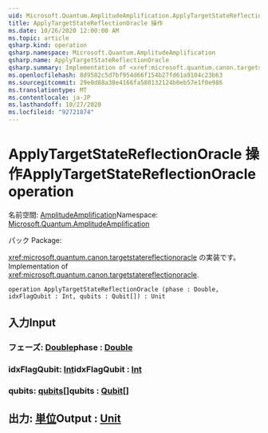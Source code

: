 ```yaml
---
uid: Microsoft.Quantum.AmplitudeAmplification.ApplyTargetStateReflectionOracle
title: ApplyTargetStateReflectionOracle 操作
ms.date: 10/26/2020 12:00:00 AM
ms.topic: article
qsharp.kind: operation
qsharp.namespace: Microsoft.Quantum.AmplitudeAmplification
qsharp.name: ApplyTargetStateReflectionOracle
qsharp.summary: Implementation of <xref:microsoft.quantum.canon.targetstatereflectionoracle>.
ms.openlocfilehash: 8d9582c5d7bf954d66f154b27fd61a9104c23b63
ms.sourcegitcommit: 29e0d88a30e4166fa580132124b0eb57e1f0e986
ms.translationtype: MT
ms.contentlocale: ja-JP
ms.lasthandoff: 10/27/2020
ms.locfileid: "92721874"
---
```

# <a name="applytargetstatereflectionoracle-operation"></a><span data-ttu-id="50600-102">ApplyTargetStateReflectionOracle 操作</span><span class="sxs-lookup"><span data-stu-id="50600-102">ApplyTargetStateReflectionOracle operation</span></span>

<span data-ttu-id="50600-103">名前空間: [AmplitudeAmplification](xref:Microsoft.Quantum.AmplitudeAmplification)</span><span class="sxs-lookup"><span data-stu-id="50600-103">Namespace: [Microsoft.Quantum.AmplitudeAmplification](xref:Microsoft.Quantum.AmplitudeAmplification)</span></span>

<span data-ttu-id="50600-104">パック [](https://nuget.org/packages/)</span><span class="sxs-lookup"><span data-stu-id="50600-104">Package: [](https://nuget.org/packages/)</span></span>


<span data-ttu-id="50600-105"><xref:microsoft.quantum.canon.targetstatereflectionoracle> の実装です。</span><span class="sxs-lookup"><span data-stu-id="50600-105">Implementation of <xref:microsoft.quantum.canon.targetstatereflectionoracle>.</span></span>

```qsharp
operation ApplyTargetStateReflectionOracle (phase : Double, idxFlagQubit : Int, qubits : Qubit[]) : Unit
```


## <a name="input"></a><span data-ttu-id="50600-106">入力</span><span class="sxs-lookup"><span data-stu-id="50600-106">Input</span></span>

### <a name="phase--double"></a><span data-ttu-id="50600-107">フェーズ: [Double](xref:microsoft.quantum.lang-ref.double)</span><span class="sxs-lookup"><span data-stu-id="50600-107">phase : [Double](xref:microsoft.quantum.lang-ref.double)</span></span>




### <a name="idxflagqubit--int"></a><span data-ttu-id="50600-108">idxFlagQubit: [Int](xref:microsoft.quantum.lang-ref.int)</span><span class="sxs-lookup"><span data-stu-id="50600-108">idxFlagQubit : [Int](xref:microsoft.quantum.lang-ref.int)</span></span>




### <a name="qubits--qubit"></a><span data-ttu-id="50600-109">qubits: [qubits](xref:microsoft.quantum.lang-ref.qubit)[]</span><span class="sxs-lookup"><span data-stu-id="50600-109">qubits : [Qubit](xref:microsoft.quantum.lang-ref.qubit)[]</span></span>





## <a name="output--unit"></a><span data-ttu-id="50600-110">出力: [単位](xref:microsoft.quantum.lang-ref.unit)</span><span class="sxs-lookup"><span data-stu-id="50600-110">Output : [Unit](xref:microsoft.quantum.lang-ref.unit)</span></span>

